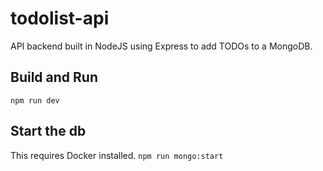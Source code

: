 # todolist-api
API backend built in NodeJS using Express to add TODOs to a MongoDB. 

## Build and Run
`npm run dev`

## Start the db 
This requires Docker installed.
`npm run mongo:start`
